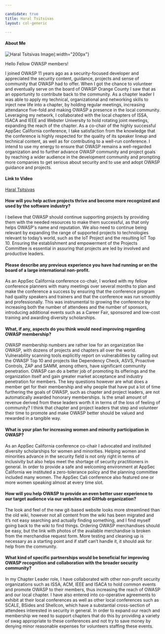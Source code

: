 ```yaml
---

candidate: true
title: Haral Tsitsivas
layout: col-generic

---
```


#### About Me
![Haral Tsitsivas Image](/www-board-candidates/assets/images/Haral-profile-photo.png){:width="200px"}

Hello Fellow OWASP members!

I joined OWASP 11 years ago as a security-focused developer and appreciated the security content, guidance, projects and sense of community that OWASP had to offer. When I got the chance to volunteer and eventually serve on the board of OWASP Orange County I saw that as an opportunity to contribute back to the community. 
As a chapter leader I was able to apply my technical, organizational and networking skills to inject new life into a chapter, by holding regular meetings, increasing attendance five-fold and making OWASP a presence in the local community. Leveraging my network, I collaborated with the local chapters of ISSA, ISACA and IEEE and Webster University to hold rotating joint meetings, expanding the reach of the chapter. 
As a co-chair of the highly successful AppSec California conference, I take satisfaction from the knowledge that the conference is highly respected for the quality of its speaker lineup and technical content, as well as for contributing to a well-run conference.
I intend to use my energy to ensure that OWASP remains a well-regarded organization and to further advance OWASP community and project goals by reaching a wider audience in the development community and prompting more companies to get serious about security and to use and adopt OWASP guidance and projects.


#### Link to Video
[Haral Tsitsivas](#)

#### How will you help active projects thrive and become more recognized and used by the software industry?

I believe that OWASP should continue supporting projects by providing them with the needed resources to make them successful, as that only helps OWASP's name and reputation. We also need to continue being relevant by expanding the range of supported projects to technologies relevant to today’s world, such as the IoT Project and the resulting IoT Top 10. Ensuring the establishment and empowerment of the Projects Committee is essential in assuring that projects are led by involved and productive leaders.

#### Please describe any previous experience you have had running or on the board of a large international non-profit.

As an AppSec California conference co-chair, I worked with my fellow conference planners with many meetings over several months to plan and make the conference a success by ensuring that the conference program had quality speakers and trainers and that the conference was run smoothly and professionally. This was instrumental to growing the conference by increasing both the number of attendees and the number of sponsors, introducing additional events such as a Career Fair, sponsored and low-cost training and awarding diversity scholarships.

#### What, if any, aspects do you think would need improving regarding OWASP membership?

OWASP membership numbers are rather low for an organization like OWASP, with dozens of projects and chapters all over the world. Vulnerability scanning tools explicitly report on vulnerabilities by calling out the OWASP Top 10 and projects like Dependency Check, ASVS, Proactive Controls, ZAP and SAMM, among others, have significant community penetration. OWASP can do a better job of promoting its offerings and the organization itself and gain greater market acceptance and industry penetration for members. The key questions however are what does a member get for their membership and why people that have put a lot of time furthering the goals of OWASP, such as chapter and project leaders, are not automatically awarded honorary memberships. Is the small amount of revenue derived from these leaders worth it in terms of the loss of feeling of community? I think that chapter and project leaders that step and volunteer their time to promote and make OWASP better should be valued and rewarded in a tangible way.

#### What is your plan for increasing women and minority participation in OWASP?

As an AppSec California conference co-chair I advocated and instituted diversity scholarships for women and minorities. Helping women and minorities advance in the security field is not only right in terms of inclusivity but also helps meet the shortage of security practitioners in general. In order to provide a safe and welcoming environment at AppSec California we instituted a zero-tolerance policy and the planning committee included many women. The AppSec Cali conference also featured one or more women speaking almost at every time slot.

#### How will you help OWASP to provide an even better user experience to our target audience via our websites and GitHub organization?

The look and feel of the new git-based website looks more streamlined than the old wiki, however not all content from the wiki has been migrated and it’s not easy searching and actually finding something, and I find myself going back to the wiki to find things. Ordering OWASP merchandises should be easy, but the link with photos of the available merchandise is broken from the merchandise request form. More testing and cleaning up is necessary as a starting point and if staff can’t handle it, it should ask for help from the community.

#### What kind of specific partnerships would be beneficial for improving OWASP recognition and collaboration with the broader security community?

In my Chapter Leader role, I have collaborated with other non-profit security organizations such as ISSA, ACM, IEEE and ISACA to hold common events and promote OWASP to their members, thus increasing the reach of OWASP and our local chapter. I have also entered into co-operative agreements to exhibit at their local conferences as well as other local conferences such as SCALE, BSides and Shellcon, which have a substantial cross-section of attendees interested in security in general. In order to expand our reach and membership we need to support chapters that do this by providing a variety of swag appropriate to these conferences and not try to save money by denying minor reasonable expenses for volunteers staffing these events.
